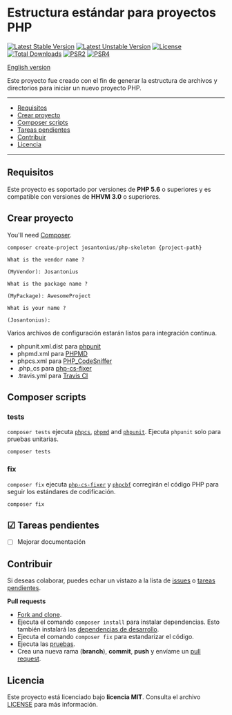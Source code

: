 # Estructura estándar para proyectos PHP

[![Latest Stable Version](https://poser.pugx.org/josantonius/php-skeleton/v/stable)](https://packagist.org/packages/josantonius/php-skeleton) [![Latest Unstable Version](https://poser.pugx.org/josantonius/php-skeleton/v/unstable)](https://packagist.org/packages/josantonius/php-skeleton) [![License](https://poser.pugx.org/josantonius/php-skeleton/license)](LICENSE) [![Total Downloads](https://poser.pugx.org/josantonius/php-skeleton/downloads)](https://packagist.org/packages/josantonius/php-skeleton) [![PSR2](https://img.shields.io/badge/PSR-2-1abc9c.svg)](http://www.php-fig.org/psr/psr-2/) [![PSR4](https://img.shields.io/badge/PSR-4-9b59b6.svg)](http://www.php-fig.org/psr/psr-4/)

[English version](README.md)

Este proyecto fue creado con el fin de generar la estructura de archivos y directorios para iniciar un nuevo proyecto PHP.

---

- [Requisitos](#requisitos)
- [Crear proyecto](#crear-proyecto)
- [Composer scripts](#composer-scripts)
- [Tareas pendientes](#-tareas-pendientes)
- [Contribuir](#contribuir)
- [Licencia](#licencia)

---

## Requisitos

Este proyecto es soportado por versiones de **PHP 5.6** o superiores y es compatible con versiones de **HHVM 3.0** o superiores.

## Crear proyecto

You'll need [Composer](http://getcomposer.org/download/).
    
```
composer create-project josantonius/php-skeleton {project-path}

What is the vendor name ?

(MyVendor): Josantonius

What is the package name ?

(MyPackage): AwesomeProject

What is your name ?

(Josantonius):
```

Varios archivos de configuración estarán listos para integración continua.

 * phpunit.xml.dist para [phpunit](http://phpunit.de/manual/current/en/index.html)
 * phpmd.xml para [PHPMD](https://phpmd.org)
 * phpcs.xml para [PHP_CodeSniffer](https://github.com/squizlabs/PHP_CodeSniffer/wiki)
 * .php_cs para [php-cs-fixer](https://github.com/FriendsOfPHP/PHP-CS-Fixer)
 * .travis.yml para [Travis CI](https://travis-ci.org/)

## Composer scripts

### tests

`composer tests` ejecuta [`phpcs`](https://github.com/squizlabs/PHP_CodeSniffer), [`phpmd`](https://github.com/phpmd/phpmd) and [`phpunit`](https://github.com/sebastianbergmann/phpunit). Ejecuta `phpunit` solo para pruebas unitarias.

```
composer tests
```

### fix

`composer fix` ejecuta [`php-cs-fixer`](https://github.com/FriendsOfPHP/PHP-CS-Fixer) y [`phpcbf`](https://github.com/squizlabs/PHP_CodeSniffer/wiki/Fixing-Errors-Automatically) corregirán el código PHP para seguir los estándares de codificación.

```
composer fix
```

## ☑ Tareas pendientes

- [ ] Mejorar documentación

## Contribuir

Si deseas colaborar, puedes echar un vistazo a la lista de
[issues](https://github.com/Josantonius/PHP-Skeleton/issues) o [tareas pendientes](#-tareas-pendientes).

**Pull requests**

* [Fork and clone](https://help.github.com/articles/fork-a-repo).
* Ejecuta el comando `composer install` para instalar dependencias.
  Esto también instalará las [dependencias de desarrollo](https://getcomposer.org/doc/03-cli.md#install).
* Ejecuta el comando `composer fix` para estandarizar el código.
* Ejecuta las [pruebas](#tests).
* Crea una nueva rama (**branch**), **commit**, **push** y envíame un
  [pull request](https://help.github.com/articles/using-pull-requests).

## Licencia

Este proyecto está licenciado bajo **licencia MIT**. Consulta el archivo [LICENSE](LICENSE) para más información.